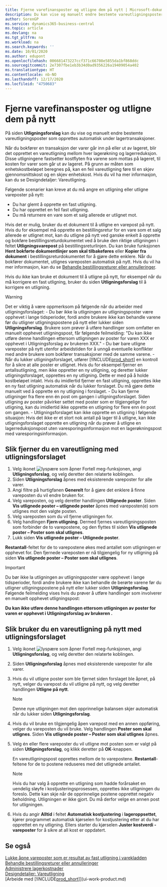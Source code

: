 ```yaml
---
title: Fjerne varefinansposter og utligne dem på nytt | Microsoft-dokumentasjon
description: Du kan vise og manuelt endre bestemte vareutligningsposter som opprettes automatisk under lagertransaksjoner.
author: SorenGP
ms.service: dynamics365-business-central
ms.topic: article
ms.devlang: na
ms.tgt_pltfrm: na
ms.workload: na
ms.search.keywords: ''
ms.date: 10/01/2020
ms.author: edupont
ms.openlocfilehash: 006681473227ccf371c66708e5855da1bf868ddc
ms.sourcegitcommit: 2e7307fbe1eb3b34d0ad9356226a19409054a402
ms.translationtype: HT
ms.contentlocale: nb-NO
ms.lasthandoff: 12/17/2020
ms.locfileid: "4750683"
---
```

# <a name="remove-and-reapply-item-ledger-entries"></a>Fjerne varefinansposter og utligne dem på nytt
På siden **Utligningsforslag** kan du vise og manuelt endre bestemte vareutligningsposter som opprettes automatisk under lagertransaksjoner.  

Når du bokfører en transaksjon der varer går inn på eller ut av lageret, blir det opprettet en vareutligning mellom hver lagerøkning og lagerreduksjon. Disse utligningene fastsetter kostflyten fra varene som mottas på lageret, til kosten for varer som går ut av lageret. På grunn av måten som enhetskostbeløpet beregnes på, kan en feil vareutligning føre til en skjev gjennomsnittskost og en skjev enhetskost. Hvis du vil ha mer informasjon, kan du se Designdetaljer: Vareutligning.

Følgende scenarier kan kreve at du må angre en utligning eller utligne vareposter på nytt:

- Du har glemt å opprette en fast utligning.
- Du har opprettet en feil fast utligning.
- Du må returnere en vare som et salg allerede er utlignet mot.

Hvis det er mulig, bruker du et dokument til å utligne en varepost på nytt. Hvis du for eksempel må opprette en bestillingsretur for en vare som et salg allerede er utlignet mot, kan du utligne på nytt ved ganske enkelt å opprette og bokføre bestillingsreturdokumentet ved å bruke den riktige utligningen i feltet **Utligningsvarepost** på bestillingsreturlinjen. Du kan bruke funksjonen **Hent bokførte dokumentlinjer som skal tilbakeføres** eller **Kopier fra dokument** i bestillingsreturdokumentet for å gjøre dette enklere. Når du bokfører dokumentet, utlignes vareposten automatisk på nytt. Hvis du vil ha mer informasjon, kan du se [Behandle bestillingsreturer eller annulleringer](purchasing-how-process-purchase-returns-cancellations.md).

Hvis du ikke kan bruke et dokument til å utligne på nytt, for eksempel når du må korrigere en fast utligning, bruker du siden **Utligningsforslag** til å korrigere en utligning.

> [!Warning]  
> Det er viktig å være oppmerksom på følgende når du arbeider med utligningsforslaget:
    - Du bør ikke la utligningen av utligningsposter være opphevet i lange tidsperioder, fordi andre brukere ikke kan behandle varene før du utligner utligningspostene på nytt eller lukker siden **Utligningsforslag**. Brukere som prøver å utføre handlinger som omfatter en manuelt opphevet utligningspost, får følgende feilmelding: "Du kan ikke utføre denne handlingen ettersom utligningen av poster for varen XXX er opphevet i Utligningsforslag av brukeren XXX."
    - Du bør bare utligne vareposter på nytt utenfor arbeidstiden for å unngå eventuelle konflikter med andre brukere som bokfører transaksjoner med de samme varene.
    - Når du lukker utligningsforslaget, utfører [!INCLUDE[prod_short](includes/prod_short.md)] en kontroll for å sikre at alle poster er utlignet. Hvis du for eksempel fjerner en antallsutligning, men ikke oppretter en ny utligning, og deretter lukker utligningsforslaget, opprettes en ny utligning. Dette er med på å holde kostbeløpet intakt. Hvis du imidlertid fjerner en fast utligning, opprettes ikke en ny fast utligning automatisk når du lukker forslaget. Du må gjøre dette manuelt ved å opprette en ny utligning i forslaget.
    - Du kan fjerne utligninger fra flere enn én post om gangen i utligningsforslaget. Siden utligning av poster påvirker settet med poster som er tilgjengelige for utligning, kan du imidlertid ikke opprette en utligning for flere enn én post om gangen.
    - Utligningsforslaget kan ikke opprette en utligning i følgende situasjon: Hvis det ikke er et stort nok antall på lager til å utligne, kan ikke utligningsforslaget opprette en utligning når du prøver å utligne en lagerreduksjonspost uten varesporingsinformasjon mot en lagerøkningspost med varesporingsinformasjon.

## <a name="to-remove-an-item-application-by-using-the-application-worksheet"></a>Slik fjerner du en vareutligning med utligningsforslaget  
1.  Velg ikonet ![lyspære som åpner Fortell meg-funksjonen](media/ui-search/search_small.png "Fortell hva du vil gjøre"), angi **Utligningsforslag**, og velg deretter den relaterte koblingen.  
2.  Siden **Utligningsforslag** åpnes med eksisterende vareposter for alle varer.  
3.  Angi filtre på hurtigfanen **Generelt** for å gjøre det enklere å finne vareposten du vil endre bruken for.  
4.  Velg vareposten, og velg deretter handlingen **Utlignede poster**. Siden **Vis utlignede poster – utlignede poster** åpnes med vareposten(e) som utlignes mot den valgte posten.  
5.  Velg vareposten som du vil fjerne utligningen for.  
6.  Velg handlingen **Fjern utligning**. Dermed fjernes vareutligningsposten som forbinder de to varepostene, og den flyttes til siden **Vis utlignede poster – Poster som skal utlignes**.  
7.  Lukk siden **Vis utlignede poster – Utlignede poster**.  

 **Restantall**-feltet for de to varepostene økes med antallet som utligningen er opphevet for. Den fjernede vareposten er nå tilgjengelig for ny utligning på siden **Vis utlignede poster – Poster som skal utlignes**.  

> [!IMPORTANT]  
>  Du bør ikke la utligningen av utligningsposter være opphevet i lange tidsperioder, fordi andre brukere ikke kan behandle de berørte varene før du utligner utligningspostene på nytt eller lukker siden **Utligningsforslag**. Følgende feilmelding vises hvis du prøver å utføre handlinger som involverer en manuelt opphevet utligningspost:  
>   
>  **Du kan ikke utføre denne handlingen ettersom utligningen av poster for varen <item> er opphevet i Utligningsforslag av brukeren <user>.**  

## <a name="to-reapply-an-item-application-by-using-the-application-worksheet"></a>Slik bruker du en vareutligning på nytt med utligningsforslaget  
1.  Velg ikonet ![lyspære som åpner Fortell meg-funksjonen](media/ui-search/search_small.png "Fortell hva du vil gjøre"), angi **Utligningsforslag**, og velg deretter den relaterte koblingen.  
2.  Siden **Utligningsforslag** åpnes med eksisterende vareposter for alle varer.  
3.  Hvis du vil utligne poster som ble fjernet siden forslaget ble åpnet, på nytt, velger du varepost du vil utligne på nytt, og velg deretter handlingen **Utligne på nytt**.  

    > [!NOTE]  
    >  Denne nye utligningen mot den opprinnelige balansen skjer automatisk når du lukker siden **Utligningsforslag**.  
4.  Hvis du vil bruke en tilgjengelig åpen varepost med en annen oppføring, velger du vareposten du vil bruke. Velg handlingen **Poster som skal utlignes**. Siden **Vis utlignede poster – Poster som skal utlignes** åpnes.  
5.  Velg én eller flere vareposter du vil utligne mot posten som er valgt på siden **Utligningsforslag**, og klikk deretter på **OK**-knappen.  

     En vareutligningspost opprettes mellom de to varepostene. **Restantall**-feltene for de to postene reduseres med det utlignede antallet.  

    > [!NOTE]  
    >  Hvis du har valg å opprette en utligning som hadde forårsaket en uendelig sløyfe i kostjusteringsprosessen, opprettes ikke utligningen du foreslo. Dette kan skje når de opprinnelige postene opprettet negativ beholdning. Utligningen er ikke gjort. Du må derfor velge en annen post for utligningen.  
6.  Hvis du angir **Alltid** i feltet **Automatisk kostjustering** i **lageroppsettet**, kjører programmet automatisk kjørselen for kostjustering etter at du har opprettet en ny utligning. Ellers starter du kjørselen **Juster kostverdi - vareposter** for å sikre at all kost er oppdatert.  

## <a name="see-also"></a>Se også  
[Lukke åpne vareposter som er resultat av fast utligning i varekladden](finance-how-to-close-open-item-ledger-entries-resulting-from-fixed-application-in-the-item-journal.md)  
 [Behandle bestillingsreturer eller annulleringer](purchasing-how-process-purchase-returns-cancellations.md)  
 [Administrere lagerkostnader](finance-manage-inventory-costs.md)   
 [Designdetaljer: Vareutligning](design-details-item-application.md)  
 [Arbeide med [!INCLUDE[prod_short](includes/prod_short.md)]](ui-work-product.md)
